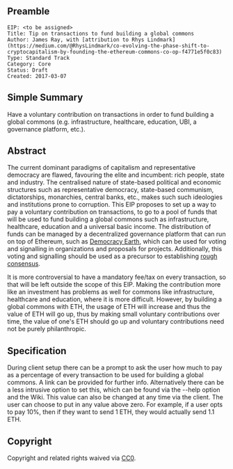 ## Preamble

    EIP: <to be assigned>
    Title: Tip on transactions to fund building a global commons
    Author: James Ray, with [attribution to Rhys Lindmark](https://medium.com/@RhysLindmark/co-evolving-the-phase-shift-to-cryptocapitalism-by-founding-the-ethereum-commons-co-op-f4771e5f0c83)
    Type: Standard Track
    Category: Core
    Status: Draft
    Created: 2017-03-07
    
## Simple Summary
Have a voluntary contribution on transactions in order to fund building a global commons (e.g. infrastructure, healthcare, education, UBI, a governance platform, etc.).

## Abstract
The current dominant paradigms of capitalism and representative democracy are flawed, favouring the elite and incumbent: rich people, state and industry. The centralised nature of state-based political and economic structures such as representative democracy, state-based communism, dictatorships, monarchies, central banks, etc., makes such such ideologies and institutions prone to corruption. This EIP proposes to set up a way to pay a voluntary contribution on transactions, to go to a pool of funds that will be used to fund building a global commons such as infrastructure, healthcare, education and a universal basic income. The distribution of funds can be managed by a decentralized governance platform that can run on top of Ethereum, such as [Democracy Earth](https://democracy.earth), which can be used for voting and signalling in organizations and proposals for projects. Additionally, this voting and signalling should be used as a precursor to establishing [rough consensus](https://www.rfc-editor.org/rfc/rfc7282.txt). 

It is more controversial to have a mandatory fee/tax on every transaction, so that will be left outside the scope of this EIP. Making the contribution more like an investment has problems as well for commons like infrastructure, healthcare and education, where it is more difficult. However, by building a global commons with ETH, the usage of ETH will increase and thus the value of ETH will go up, thus by making small voluntary contributions over time, the value of one's ETH should go up and voluntary contributions need not be purely philanthropic.

<!--## Motivation
The motivation is critical for EIPs that want to change the Ethereum protocol. It should clearly explain why the existing protocol specification is inadequate to address the problem that the EIP solves. EIP submissions without sufficient motivation may be rejected outright.

This is done in the abstract. There are no such fees for this purpose in the current protocol.-->

## Specification
<!--The technical specification should describe the syntax and semantics of any new feature. The specification should be detailed enough to allow competing, interoperable implementations for any of the current Ethereum platforms (cpp-ethereum, go-ethereum, parity, ethereumj, ethereumjs, ...).-->

During client setup there can be a prompt to ask the user how much to pay as a percentage of every transaction to be used for building a global commons. A link can be provided for further info. Alternatively there can be a less intrusive option to set this, which can be found via the --help option and the Wiki. This value can also be changed at any time via the client. The user can choose to put in any value above zero. For example, if a user opts to pay 10%, then if they want to send 1 ETH, they would actually send 1.1 ETH.

<!--## Rationale
The rationale fleshes out the specification by describing what motivated the design and why particular design decisions were made. It should describe alternate designs that were considered and related work, e.g. how the feature is supported in other languages. The rationale may also provide evidence of consensus within the community, and should discuss important objections or concerns raised during discussion.-->

<!--## Backwards Compatibility
All EIPs that introduce backwards incompatibilities must include a section describing these incompatibilities and their severity. The EIP must explain how the author proposes to deal with these incompatibilities. EIP submissions without a sufficient backwards compatibility treatise may be rejected outright.-->

<!--## Test Cases
Test cases for an implementation are mandatory for EIPs that are affecting consensus changes. Other EIPs can choose to include links to test cases if applicable.-->

<!--## Implementation
The implementations must be completed before any EIP is given status "Final", but it need not be completed before the EIP is accepted. While there is merit to the approach of reaching consensus on the specification and rationale before writing code, the principle of "rough consensus and running code" is still useful when it comes to resolving many discussions of API details.-->

## Copyright
Copyright and related rights waived via [CC0](https://creativecommons.org/publicdomain/zero/1.0/).
